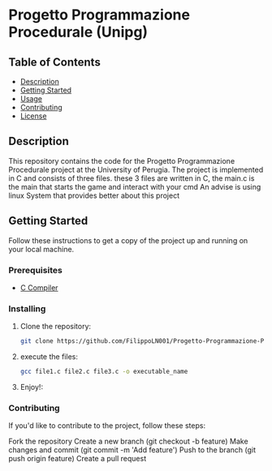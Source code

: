 
# Progetto Programmazione Procedurale (Unipg)

## Table of Contents
- [Description](#description)
- [Getting Started](#getting-started)
- [Usage](#usage)
- [Contributing](#contributing)
- [License](#license)

## Description
This repository contains the code for the Progetto Programmazione Procedurale project at the University of Perugia. The project is implemented in C and consists of three files.
these 3 files are written in C, the main.c is the main that starts the game and interact with your cmd 
An advise is using linux System that provides better about this project

## Getting Started
Follow these instructions to get a copy of the project up and running on your local machine.

### Prerequisites
- [C Compiler](#link-to-c-compiler)

### Installing
1. Clone the repository:
   ```bash
   git clone https://github.com/FilippoLN001/Progetto-Programmazione-Procedurale-Unipg-.git
2. execute the files:
      ```bash
   gcc file1.c file2.c file3.c -o executable_name

3. Enjoy!:

### Contributing
If you'd like to contribute to the project, follow these steps:

Fork the repository
Create a new branch (git checkout -b feature)
Make changes and commit (git commit -m 'Add feature')
Push to the branch (git push origin feature)
Create a pull request


